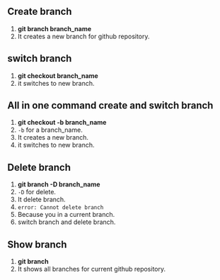## Create branch   
1. **git branch branch_name**   
1. It creates a new branch for github repository.    

## switch branch   
1. **git checkout branch_name**   
1. it switches to new branch.    

##  All in one command create and switch branch  
1. **git checkout -b branch_name**   
1. `-b` for a branch_name.   
1. It creates a new branch.     
1. it switches to new branch.  

## Delete branch  
1. **git branch -D branch_name**  
1. `-D` for delete.  
1. It delete branch.   
1. `error: Cannot delete branch`  
1. Because you in a current branch.  
1. switch branch and delete branch.   

## Show branch   
1. **git branch**  
1. It shows all branches for current github repository.  

